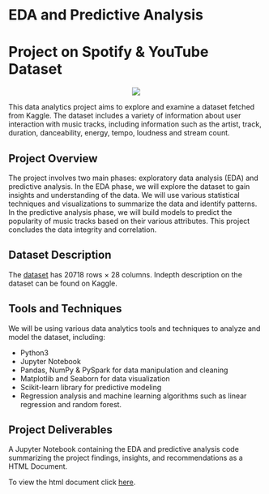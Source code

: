 # EDA and Predictive Analysis 
# Project on Spotify & YouTube Dataset

<p align="center">
  <img src="graphics.png">
</p>

This data analytics project aims to explore and examine a dataset fetched from Kaggle. The dataset includes a variety of information about user interaction with music tracks, including information such as the artist, track, duration, danceability, energy, tempo, loudness and stream count.

## Project Overview

The project involves two main phases: exploratory data analysis (EDA) and predictive analysis. In the EDA phase, we will explore the dataset to gain insights and understanding of the data. We will use various statistical techniques and visualizations to summarize the data and identify patterns. In the predictive analysis phase, we will build models to predict the popularity of music tracks based on their various attributes. This project concludes the data integrity and correlation.

## Dataset Description

The [dataset](https://www.kaggle.com/datasets/salvatorerastelli/spotify-and-youtube) has 20718 rows × 28 columns. Indepth description on the dataset can be found on Kaggle.

## Tools and Techniques

We will be using various data analytics tools and techniques to analyze and model the dataset, including:

* Python3
* Jupyter Notebook
* Pandas, NumPy & PySpark for data manipulation and cleaning
* Matplotlib and Seaborn for data visualization
* Scikit-learn library for predictive modeling
* Regression analysis and machine learning algorithms such as linear regression and random forest.

## Project Deliverables

A Jupyter Notebook containing the EDA and predictive analysis code summarizing the project findings, insights, and recommendations as a HTML Document. 

To view the html document click [here](Spotify:YT.html).





